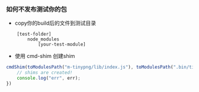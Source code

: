 ### 如何不发布测试你的包

* copy你的build后的文件到测试目录
```
    [test-folder] 
        node_modules
            [your-test-module]

```

* 使用 cmd-shim 创建shim

```js
cmdShim(toModulesPath("m-tinypng/lib/index.js"), toModulesPath(".bin/tinypng"), (err) => {
    // shims are created!
    console.log("err", err);
})
```